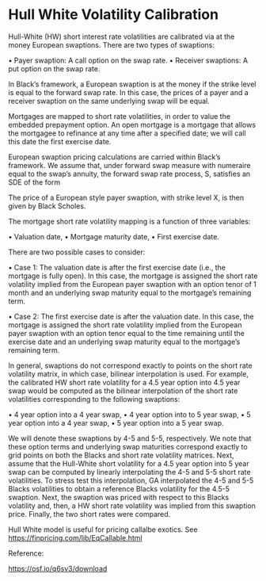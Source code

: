# Hull White Volatility Calibration


Hull-White (HW) short interest rate volatilities are calibrated via at the money European swaptions. There are two types of swaptions:

•	Payer swaption: A call option on the swap rate.
•	Receiver swaptions: A put option on the swap rate.

In Black’s framework, a European swaption is at the money if the strike level is equal to the forward swap rate. In this case, the prices of a payer and a receiver swaption on the same underlying swap will be equal. 

Mortgages are mapped to short rate volatilities, in order to value the embedded prepayment option. An open mortgage is a mortgage that allows the mortgagee to refinance at any time after a specified date; we will call this date the first exercise date.

European swaption pricing calculations are carried within Black’s framework. We assume that, under forward swap measure with numeraire equal to the swap’s annuity, the forward swap rate process, S, satisfies an SDE of the form 

The price of a European style payer swaption, with strike level X, is then given by Black Scholes. 

The mortgage short rate volatility mapping is a function of three variables:

•	Valuation date,
•	Mortgage maturity date,
•	First exercise date.

There are two possible cases to consider:

•	Case 1: The valuation date is after the first exercise date (i.e., the mortgage is fully open). In this case, the mortgage is assigned the short rate volatility implied from the European payer swaption with an option tenor of 1 month and an underlying swap maturity equal to the mortgage’s remaining term. 

•	Case 2: The first exercise date is after the valuation date. In this case, the mortgage is assigned the short rate volatility implied from the European payer swaption with an option tenor equal to the time remaining until the exercise date and an underlying swap maturity equal to the mortgage’s remaining term. 

In general, swaptions do not correspond exactly to points on the short rate volatility matrix, in which case, bilinear interpolation is used. For example, the calibrated HW short rate volatility for a 4.5 year option into 4.5 year swap would be computed as the bilinear interpolation of the short rate volatilities corresponding to the following swaptions:

•	4 year option into a 4 year swap, 
•	4 year option into to 5 year swap,
•	5 year option into a 4 year swap,
•	5 year option into a 5 year swap.

We will denote these swaptions by 4-5 and 5-5, respectively. We note that these option terms and underlying swap maturities correspond exactly to grid points on both the Blacks and short rate volatility matrices. Next, assume that the Hull-White short volatility for a 4.5 year option into 5 year swap can be computed by linearly interpolating the 4-5 and 5-5 short rate volatilities. To stress test this interpolation, GA interpolated the 4-5 and 5-5 Blacks volatilities to obtain a reference Blacks volatility for the 4.5-5 swaption. Next, the swaption was priced with respect to this Blacks volatility and, then, a HW short rate volatility was implied from this swaption price. Finally, the two short rates were compared. 

Hull White model is useful for pricing callalbe exotics. See https://finpricing.com/lib/EqCallable.html


Reference:

https://osf.io/q6sv3/download
